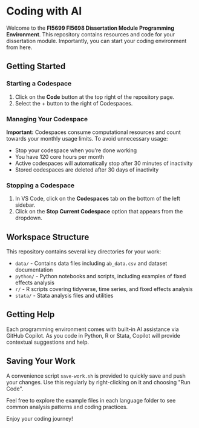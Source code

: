 # Coding with AI

Welcome to the **FI5699 FI5698 Dissertation Module Programming Environment**. This repository contains resources and code for your dissertation module. Importantly, you can start your coding environment from here.

## Getting Started

### Starting a Codespace

1. Click on the **Code** button at the top right of the repository page.
2. Select the + button to the right of Codespaces.

### Managing Your Codespace

**Important:** Codespaces consume computational resources and count towards your monthly usage limits. To avoid unnecessary usage:

- Stop your codespace when you're done working
- You have 120 core hours per month
- Active codespaces will automatically stop after 30 minutes of inactivity
- Stored codespaces are deleted after 30 days of inactivity

### Stopping a Codespace

1. In VS Code, click on the **Codespaces** tab on the bottom of the left sidebar.
2. Click on the **Stop Current Codespace** option that appears from the dropdown.

## Workspace Structure

This repository contains several key directories for your work:

- `data/` - Contains data files including `ab_data.csv` and dataset documentation
- `python/` - Python notebooks and scripts, including examples of fixed effects analysis
- `r/` - R scripts covering tidyverse, time series, and fixed effects analysis
- `stata/` - Stata analysis files and utilities

## Getting Help

Each programming environment comes with built-in AI assistance via GitHub Copilot. As you code in Python, R or Stata, Copilot will provide contextual suggestions and help.

## Saving Your Work

A convenience script `save-work.sh` is provided to quickly save and push your changes. Use this regularly by right-clicking on it and choosing "Run Code".

Feel free to explore the example files in each language folder to see common analysis patterns and coding practices.

Enjoy your coding journey!
